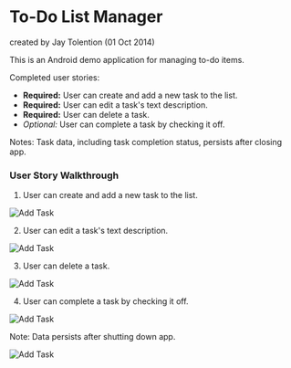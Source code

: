 # To-Do List Manager
created by Jay Tolention (01 Oct 2014)

This is an Android demo application for managing to-do items.

Completed user stories:
* __Required:__ User can create and add a new task to the list.
* __Required:__ User can edit a task's text description.
* __Required:__ User can delete a task.
* _Optional:_ User can complete a task by checking it off.

Notes:
Task data, including task completion status, persists after closing app.

### User Story Walkthrough

1. User can create and add a new task to the list.

![Add Task](https://raw.githubusercontent.com/jaytolentino/simpletodo/master/GIFs/simpletodo_addTask.gif)

2. User can edit a task's text description.

![Add Task](https://raw.githubusercontent.com/jaytolentino/simpletodo/master/GIFs/simpletodo_editDescr.gif)

3. User can delete a task.

![Add Task](https://raw.githubusercontent.com/jaytolentino/simpletodo/master/GIFs/simpletodo_deleteTask.gif)

4. User can complete a task by checking it off.

![Add Task](https://raw.githubusercontent.com/jaytolentino/simpletodo/master/GIFs/simpletodo_deleteTask.gif)

Note: Data persists after shutting down app.

![Add Task](https://raw.githubusercontent.com/jaytolentino/simpletodo/master/GIFs/simpletodo_tasksPersist.gif)


